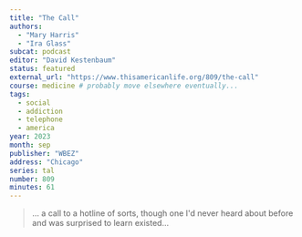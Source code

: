 ```yaml
---
title: "The Call"
authors:
  - "Mary Harris"
  - "Ira Glass"
subcat: podcast
editor: "David Kestenbaum"
status: featured
external_url: "https://www.thisamericanlife.org/809/the-call"
course: medicine # probably move elsewhere eventually...
tags:
  - social
  - addiction
  - telephone
  - america
year: 2023
month: sep
publisher: "WBEZ"
address: "Chicago"
series: tal
number: 809
minutes: 61
---
```


> … a call to a hotline of sorts, though one I'd never heard about before and was surprised to learn existed...
